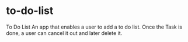 # to-do-list
To Do List
An app that enables a user to add a to do list. Once the Task is done, a user can cancel it out and later delete it.
